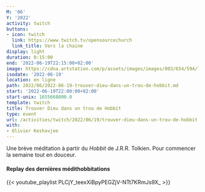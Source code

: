 ```yaml
---
M: '06'
Y: '2022'
activity: twitch
buttons:
- icon: twitch
  link: https://www.twitch.tv/opensourcechurch
  link_title: Vers la chaine
display: light
duration: 0:15:00
end: '2022-06-19T22:15:00+02:00'
image: https://cdna.artstation.com/p/assets/images/images/003/654/594/large/sam-robberechts-finalrender1.jpg
isodate: '2022-06-19'
location: en ligne
path: 2022/06/2022-06-19-trouver-dieu-dans-un-trou-de-hobbit.md
start: '2022-06-19T22:00:00+02:00'
start-unix: 1655668800.0
template: twitch
title: Trouver Dieu dans un trou de Hobbit
type: event
url: /activities/twitch/2022/06/19/trouver-dieu-dans-un-trou-de-hobbit
with:
- Olivier Keshavjee
---
```

Une brève méditation à partir du *Hobbit* de J.R.R. Tolkien. Pour commencer la semaine tout en douceur.



#### Replay des dernières médithobbitations

{{< youtube_playlist PLCjY_teexXiBpyPEGZjV-NTt7KRmJs9X_ >}}